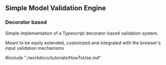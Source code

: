 ## Simple Model Validation Engine

### Decorator based

Simple implementation of a Typescript decorator based validation system.

Meant to be easily extended, customized and integrated with the browser's input validation mechanisms


#include "./workdocs/tutorials/HowToUse.md"


